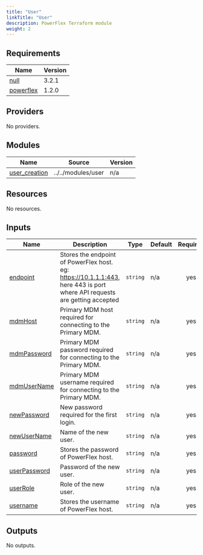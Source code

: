 ```yaml
---
title: "User"
linkTitle: "User"
description: PowerFlex Terraform module
weight: 2
---
```

<!--
Copyright (c) 2024 Dell Inc., or its subsidiaries. All Rights Reserved.

Licensed under the Mozilla Public License Version 2.0 (the "License");
you may not use this file except in compliance with the License.
You may obtain a copy of the License at

    http://mozilla.org/MPL/2.0/


Unless required by applicable law or agreed to in writing, software
distributed under the License is distributed on an "AS IS" BASIS,
WITHOUT WARRANTIES OR CONDITIONS OF ANY KIND, either express or implied.
See the License for the specific language governing permissions and
limitations under the License.
-->
<!-- BEGIN_TF_DOCS -->
## Requirements

| Name | Version |
|------|---------|
| <a name="requirement_null"></a> [null](#requirement\_null) | 3.2.1 |
| <a name="requirement_powerflex"></a> [powerflex](#requirement\_powerflex) | 1.2.0 |

## Providers

No providers.

## Modules

| Name | Source | Version |
|------|--------|---------|
| <a name="module_user_creation"></a> [user\_creation](#module\_user\_creation) | ../../modules/user | n/a |

## Resources

No resources.

## Inputs

| Name | Description | Type | Default | Required |
|------|-------------|------|---------|:--------:|
| <a name="input_endpoint"></a> [endpoint](#input\_endpoint) | Stores the endpoint of PowerFlex host. eg: https://10.1.1.1:443, here 443 is port where API requests are getting accepted | `string` | n/a | yes |
| <a name="input_mdmHost"></a> [mdmHost](#input\_mdmHost) | Primary MDM host required for connecting to the Primary MDM. | `string` | n/a | yes |
| <a name="input_mdmPassword"></a> [mdmPassword](#input\_mdmPassword) | Primary MDM password required for connecting to the Primary MDM. | `string` | n/a | yes |
| <a name="input_mdmUserName"></a> [mdmUserName](#input\_mdmUserName) | Primary MDM username required for connecting to the Primary MDM. | `string` | n/a | yes |
| <a name="input_newPassword"></a> [newPassword](#input\_newPassword) | New password required for the first login. | `string` | n/a | yes |
| <a name="input_newUserName"></a> [newUserName](#input\_newUserName) | Name of the new user. | `string` | n/a | yes |
| <a name="input_password"></a> [password](#input\_password) | Stores the password of PowerFlex host. | `string` | n/a | yes |
| <a name="input_userPassword"></a> [userPassword](#input\_userPassword) | Password of the new user. | `string` | n/a | yes |
| <a name="input_userRole"></a> [userRole](#input\_userRole) | Role of the new user. | `string` | n/a | yes |
| <a name="input_username"></a> [username](#input\_username) | Stores the username of PowerFlex host. | `string` | n/a | yes |

## Outputs

No outputs.
<!-- END_TF_DOCS -->